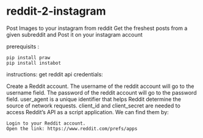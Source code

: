 # reddit-2-instagram
Post Images to your instagram from reddit
Get the freshest posts from a given subreddit and Post it on your instagram account

prerequisits :
```
pip install praw 
pip install instabot
```

instructions:
get reddit api credentials:

  Create a Reddit account.
  The username of the reddit account will go to the username field.
  The password of the reddit account will go to the password field.
  user_agent is a unique identifier that helps Reddit determine the source of network requests.
  client_id and client_secret are needed to access Reddit’s API as a script application. We can find them by:

    Login to your Reddit account.
    Open the link: https://www.reddit.com/prefs/apps
    
   
